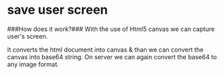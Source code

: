 save user screen
================

###How does it work?###
With the use of Html5 canvas we can capture user's screen. 

It converts the html document into canvas & than we can convert the canvas into base64 string. On server we can again convert the base64 to any image format.